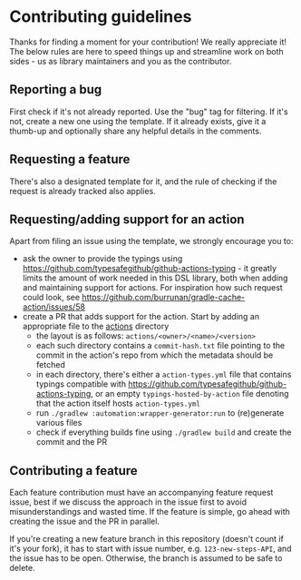 # Contributing guidelines

Thanks for finding a moment for your contribution! We really appreciate it!
The below rules are here to speed things up and streamline work on both sides - us as library maintainers and you as the contributor.

## Reporting a bug

First check if it's not already reported. Use the "bug" tag for filtering.
If it's not, create a new one using the template. If it already exists, give it a thumb-up and optionally share any helpful details in the comments.

## Requesting a feature

There's also a designated template for it, and the rule of checking if the request is already tracked also applies.

## Requesting/adding support for an action

Apart from filing an issue using the template, we strongly encourage you to:
* ask the owner to provide the typings using https://github.com/typesafegithub/github-actions-typing - it greatly limits the amount of work needed in this DSL library, both when adding and maintaining support for actions. For inspiration how such request could look, see https://github.com/burrunan/gradle-cache-action/issues/58
* create a PR that adds support for the action. Start by adding an appropriate file to the [actions](actions) directory
  * the layout is as follows: `actions/<owner>/<name>/<version>`
  * each such directory contains a `commit-hash.txt` file pointing to the commit in the action's repo from which the metadata should be fetched
  * in each directory, there's either a `action-types.yml` file that contains typings compatible with https://github.com/typesafegithub/github-actions-typing, or an empty `typings-hosted-by-action` file denoting that the action itself hosts `action-types.yml`
  * run `./gradlew :automation:wrapper-generator:run` to (re)generate various files
  * check if everything builds fine using `./gradlew build` and create the commit and the PR

## Contributing a feature

Each feature contribution must have an accompanying feature request issue, best if we discuss the approach in the issue first to avoid misunderstandings and wasted time. If the feature is simple, go ahead with creating the issue and the PR in parallel.

If you're creating a new feature branch in this repository (doesn't count if it's your fork), it has to start with issue number, e.g. `123-new-steps-API`, and the issue has to be open. Otherwise, the branch is assumed to be safe to delete.
